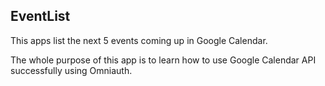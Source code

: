 ## EventList

This apps list the next 5 events coming up in Google Calendar.

The whole purpose of this app is to learn how to use Google Calendar API successfully using Omniauth.

